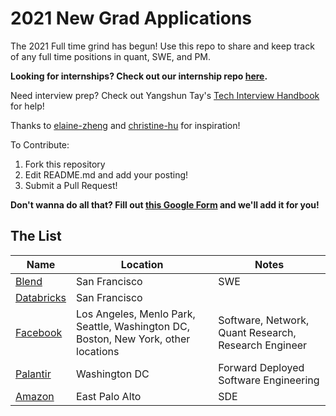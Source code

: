 # 2021 New Grad Applications
The 2021 Full time grind has begun! Use this repo to share and keep track of any full time positions in quant, SWE, and PM. 

**Looking for internships? Check out our internship repo [here](https://github.com/Pitt-CSC/Summer2021-Internships).**

Need interview prep? Check out Yangshun Tay's [Tech Interview Handbook](https://yangshun.github.io/tech-interview-handbook/) for help!

Thanks to [elaine-zheng](https://github.com/elaine-zheng/summer2020internships) and [christine-hu](https://github.com/christine-hu/summer-2019-internships) for inspiration!

To Contribute:
1. Fork this repository
2. Edit README.md and add your posting!
3. Submit a Pull Request!

**Don't wanna do all that? Fill out [this Google Form](https://bit.ly/3cUV89H) and we'll add it for you!**

## The List

| Name  |  Location |  Notes |
|---|---|-------------|
|[Blend](https://jobs.lever.co/blendlabs/ea55639b-3ab0-45d6-98fc-13d731ed766e?lever-origin=applied&lever-source%255B%255D=LinkedInPremium&lever-source=LinkedInJobs)| San Francisco | SWE |
|[Databricks](https://databricks.com/company/careers/open-positions/job?gh_jid=4364076002&gh_src=62a881d62) | San Francisco | |
|[Facebook](https://www.facebook.com/careers/jobs/?q=university%20grad)| Los Angeles, Menlo Park, Seattle, Washington DC, Boston, New York, other locations | Software, Network, Quant Research, Research Engineer |
|[Palantir](https://jobs.lever.co/palantir/ab28c3a6-8c44-488b-9009-282ecfcc5dc9)| Washington DC | Forward Deployed Software Engineering|
|[Amazon](https://www.amazon.jobs/en/jobs/1128503/software-development-engineer)| East Palo Alto | SDE|
